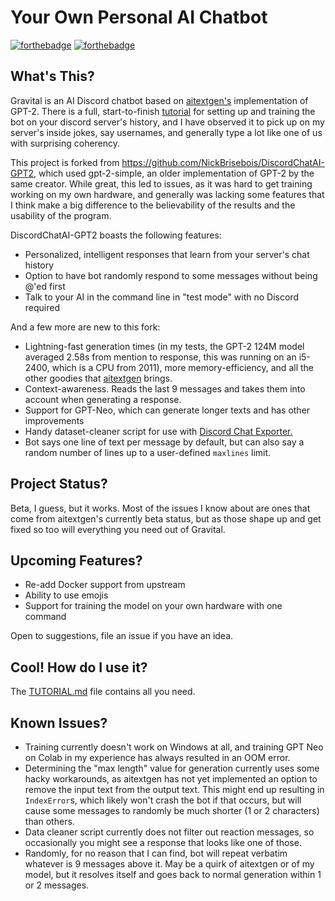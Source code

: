 # Your Own Personal AI Chatbot
[![forthebadge](https://forthebadge.com/images/badges/made-with-python.svg)](https://forthebadge.com)   [![forthebadge](https://forthebadge.com/images/badges/built-with-love.svg)](https://forthebadge.com)
## What's This?
Gravital is an AI Discord chatbot based on [aitextgen's](https://github.com/minimaxir/aitextgen) implementation of GPT-2. There is a full, start-to-finish [tutorial](https://github.com/johnnymcmike/Gravital/blob/master/TUTORIAL.md) for setting up and training the bot on your discord server's history, and I have observed it to pick up on my server's inside jokes, say usernames, and generally type a lot like one of us with surprising coherency.

This project is forked from https://github.com/NickBrisebois/DiscordChatAI-GPT2, which used gpt-2-simple, an older implementation of GPT-2 by the same creator. While great, this led to issues, as it was hard to get training working on my own hardware, and generally was lacking some features that I think make a big difference to the believability of the results and the usability of the program.

DiscordChatAI-GPT2 boasts the following features:
- Personalized, intelligent responses that learn from your server's chat history
- Option to have bot randomly respond to some messages without being @'ed first
- Talk to your AI in the command line in "test mode" with no Discord required

And a few more are new to this fork:
- Lightning-fast generation times (in my tests, the GPT-2 124M model averaged 2.58s from mention to response, this was running on an i5-2400, which is a CPU from 2011), more memory-efficiency, and all the other goodies that [aitextgen](https://github.com/minimaxir/aitextgen) brings.
- Context-awareness. Reads the last 9 messages and takes them into account when generating a response.
- Support for GPT-Neo, which can generate longer texts and has other improvements
- Handy dataset-cleaner script for use with [Discord Chat Exporter.](https://github.com/Tyrrrz/DiscordChatExporter)
- Bot says one line of text per message by default, but can also say a random number of lines up to a user-defined `maxlines` limit.
  
## Project Status?
Beta, I guess, but it works. Most of the issues I know about are ones that come from aitextgen's currently beta status, but as those shape up and get fixed so too will everything you need out of Gravital.

## Upcoming Features?
- Re-add Docker support from upstream
- Ability to use emojis
- Support for training the model on your own hardware with one command

Open to suggestions, file an issue if you have an idea.

## Cool! How do I use it?
The [TUTORIAL.md](https://github.com/johnnymcmike/Gravital/blob/master/TUTORIAL.md) file contains all you need.

## Known Issues?
- Training currently doesn't work on Windows at all, and training GPT Neo on Colab in my experience has always resulted in an OOM error.
- Determining the "max length" value for generation currently uses some hacky workarounds, as aitextgen has not yet implemented an option to remove the input text from the output text. This might end up resulting in `IndexError`s, which likely won't crash the bot if that occurs, but will cause some messages to randomly be much shorter (1 or 2 characters) than others.
- Data cleaner script currently does not filter out reaction messages, so occasionally you might see a response that looks like one of those.
- Randomly, for no reason that I can find, bot will repeat verbatim whatever is 9 messages above it. May be a quirk of aitextgen or of my model, but it resolves itself and goes back to normal generation within 1 or 2 messages.
